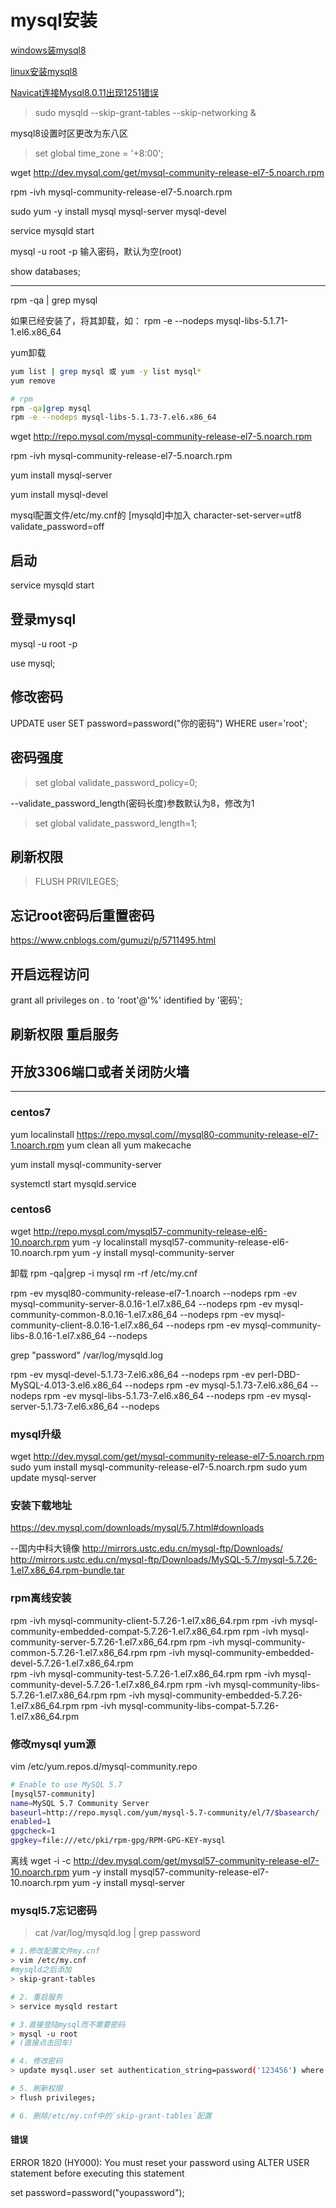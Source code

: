 # mysql安装

[windows装mysql8](https://www.cnblogs.com/tangyb/p/8971658.html)

[linux安装mysql8](https://www.cnblogs.com/wlwl/p/9686809.html)

[Navicat连接Mysql8.0.11出现1251错误](https://blog.csdn.net/qq_36068954/article/details/80175755)

> sudo mysqld --skip-grant-tables  --skip-networking &

mysql8设置时区更改为东八区
> set global time_zone = '+8:00';

wget http://dev.mysql.com/get/mysql-community-release-el7-5.noarch.rpm 

rpm -ivh mysql-community-release-el7-5.noarch.rpm

sudo yum -y install mysql mysql-server mysql-devel

service mysqld start

mysql -u root -p 输入密码，默认为空(root)

show databases;

--------------------------------------
rpm -qa | grep mysql  

如果已经安装了，将其卸载，如：
rpm -e --nodeps  mysql-libs-5.1.71-1.el6.x86_64

yum卸载
```bash
yum list | grep mysql 或 yum -y list mysql*
yum remove

# rpm
rpm -qa|grep mysql
rpm -e --nodeps mysql-libs-5.1.73-7.el6.x86_64 
```

wget http://repo.mysql.com/mysql-community-release-el7-5.noarch.rpm

rpm -ivh mysql-community-release-el7-5.noarch.rpm

yum install mysql-server

yum install mysql-devel

mysql配置文件/etc/my.cnf的
[mysqld]中加入
character-set-server=utf8
validate_password=off

## 启动

service mysqld start

## 登录mysql

mysql -u root -p

use mysql;

## 修改密码

UPDATE user SET password=password("你的密码") WHERE user='root';

## 密码强度
> set global validate_password_policy=0;

--validate_password_length(密码长度)参数默认为8，修改为1
> set global validate_password_length=1;

## 刷新权限

> FLUSH PRIVILEGES;

## 忘记root密码后重置密码
https://www.cnblogs.com/gumuzi/p/5711495.html

## 开启远程访问
grant all privileges on *.* to 'root'@'%' identified by '密码'; 

## 刷新权限 重启服务

## 开放3306端口或者关闭防火墙


-------------------
### centos7
yum localinstall https://repo.mysql.com//mysql80-community-release-el7-1.noarch.rpm
yum clean all
yum makecache

yum install mysql-community-server

systemctl start mysqld.service

### centos6
wget http://repo.mysql.com/mysql57-community-release-el6-10.noarch.rpm
yum -y localinstall mysql57-community-release-el6-10.noarch.rpm
yum -y install mysql-community-server

卸载
rpm -qa|grep -i mysql
rm -rf /etc/my.cnf


rpm -ev mysql80-community-release-el7-1.noarch --nodeps
rpm -ev mysql-community-server-8.0.16-1.el7.x86_64 --nodeps
rpm -ev mysql-community-common-8.0.16-1.el7.x86_64 --nodeps
rpm -ev mysql-community-client-8.0.16-1.el7.x86_64 --nodeps
rpm -ev mysql-community-libs-8.0.16-1.el7.x86_64 --nodeps


grep "password" /var/log/mysqld.log


rpm -ev mysql-devel-5.1.73-7.el6.x86_64 --nodeps
rpm -ev perl-DBD-MySQL-4.013-3.el6.x86_64 --nodeps
rpm -ev mysql-5.1.73-7.el6.x86_64 --nodeps
rpm -ev mysql-libs-5.1.73-7.el6.x86_64 --nodeps
rpm -ev mysql-server-5.1.73-7.el6.x86_64 --nodeps

### mysql升级
wget http://dev.mysql.com/get/mysql-community-release-el7-5.noarch.rpm
sudo yum install mysql-community-release-el7-5.noarch.rpm
sudo yum update mysql-server

### 安装下载地址

https://dev.mysql.com/downloads/mysql/5.7.html#downloads

--国内中科大镜像
http://mirrors.ustc.edu.cn/mysql-ftp/Downloads/
http://mirrors.ustc.edu.cn/mysql-ftp/Downloads/MySQL-5.7/mysql-5.7.26-1.el7.x86_64.rpm-bundle.tar

### rpm离线安装
rpm -ivh mysql-community-client-5.7.26-1.el7.x86_64.rpm
rpm -ivh mysql-community-embedded-compat-5.7.26-1.el7.x86_64.rpm
rpm -ivh mysql-community-server-5.7.26-1.el7.x86_64.rpm
rpm -ivh mysql-community-common-5.7.26-1.el7.x86_64.rpm
rpm -ivh mysql-community-embedded-devel-5.7.26-1.el7.x86_64.rpm  
rpm -ivh mysql-community-test-5.7.26-1.el7.x86_64.rpm
rpm -ivh mysql-community-devel-5.7.26-1.el7.x86_64.rpm
rpm -ivh mysql-community-libs-5.7.26-1.el7.x86_64.rpm
rpm -ivh mysql-community-embedded-5.7.26-1.el7.x86_64.rpm
rpm -ivh mysql-community-libs-compat-5.7.26-1.el7.x86_64.rpm

### 修改mysql yum源
vim /etc/yum.repos.d/mysql-community.repo
```bash
# Enable to use MySQL 5.7
[mysql57-community]
name=MySQL 5.7 Community Server
baseurl=http://repo.mysql.com/yum/mysql-5.7-community/el/7/$basearch/
enabled=1
gpgcheck=1
gpgkey=file:///etc/pki/rpm-gpg/RPM-GPG-KEY-mysql
```

离线
wget -i -c http://dev.mysql.com/get/mysql57-community-release-el7-10.noarch.rpm
yum -y install mysql57-community-release-el7-10.noarch.rpm
yum -y install mysql-server

### mysql5.7忘记密码

> cat /var/log/mysqld.log | grep password


```bash
# 1.修改配置文件my.cnf
> vim /etc/my.cnf
#mysqld之后添加
> skip-grant-tables

# 2. 重启服务
> service mysqld restart

# 3.直接登陆mysql而不需要密码
> mysql -u root
# (直接点击回车)

# 4. 修改密码
> update mysql.user set authentication_string=password('123456') where user='root' ;

# 5. 刷新权限
> flush privileges;

# 6. 删除/etc/my.cnf中的`skip-grant-tables`配置
```

#### 错误
ERROR 1820 (HY000): You must reset your password using ALTER USER statement before executing this statement

set password=password("youpassword");
